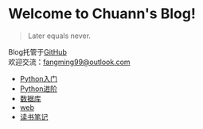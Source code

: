 # Welcome to Chuann's Blog!  

> Later equals never.            

Blog托管于[GitHub](https://github.com/fangmingc/ChuannBlog)    
欢迎交流：fangming99@outlook.com    

* [Python入门](Beginning_of_Python/SUMMARY.md)
* [Python进阶](Intermediate_Python/SUMMARY.md)
* [数据库](Database/SUMMARY.md)
* [web](Web/SUMMARY.md)
* [读书笔记](Reading_notes/SUMMARY.md)



